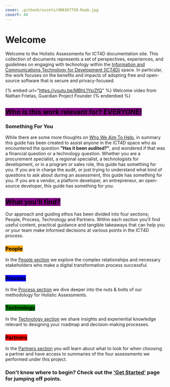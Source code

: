 ```yaml
---
cover: .gitbook/assets/UN0367758-Raab.jpg
coverY: 40
---
```


# Welcome

Welcome to the Holistic Assessments for ICT4D documentation site. This collection of documents represents a set of perspectives, experiences, and guidelines on engaging with technology within the [Information and Communications Technology for Development (ICT4D)](https://www.unicef.org/topics/information-and-communication-technology) space. In particular, the work focuses on the benefits and impacts of adopting free and open-source software that is secure and privacy-focused.&#x20;



{% embed url="https://youtu.be/MBhL1YsrZfQ" %}
Welcome video from Nathan Frietas, Guardian Project Founder
{% endembed %}

## <mark style="background-color:purple;">Who is this work relevant for? EVERYONE!</mark>

### Something For You

While there are some more thoughts on [Who We Aim To Help](readme/who-we-aim-to-help.md), in summary this guide has been created to assist anyone in the ICT4D space who as encountered the question **"Has it been audited?"**, and wondered if that was a financial question or a technology question. Whether you are a procurement specialist, a regional specialist, a technologists for development, or in a program or sales role, this guide has something for you. If you are in charge the audit, or just trying to understand what kind of questions to ask about during an assessment, this guide has something for you. If you are a vendor, a platform developer, an entrepreneur, an open-source developer, this guide has something for you.

## <mark style="background-color:purple;">What you'll find?</mark>&#x20;

Our approach and guiding ethos has been divided into four sections; People, Process, Technology and Partners. Within each section you'll find useful content, practical guidance and tangible takeaways that can help you or your team make informed decisions at various points in the ICT4D process.

### <mark style="background-color:orange;">People</mark>

In the [People section](broken-reference) we explore the complex relationships and necessary stakeholders who make a digital transformation process successful.&#x20;

### <mark style="background-color:blue;">Process</mark>

In the [Process section](broken-reference) we dive deeper into the nuts & bolts of our methodology for Holistic Assessments.

### <mark style="background-color:green;">Technology</mark>

In the [Technology section](broken-reference) we share insights and experiential knowledge relevant to designing your roadmap and decision-making processes.  &#x20;

### <mark style="background-color:red;">Partners</mark>

In the [Partners section](broken-reference) you will learn about what to look for when choosing a partner and have access to summaries of the four assessments we performed under this project.&#x20;



### Don't know where to begin? Check out the ['Get Started'](get-started.md) page for jumping off points.&#x20;
